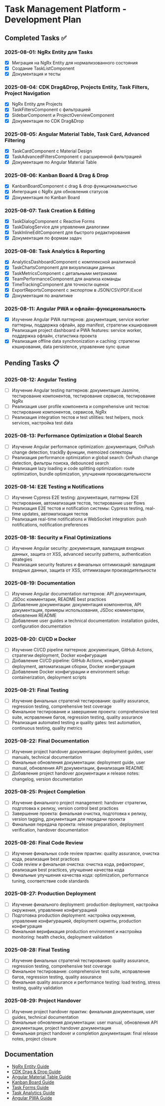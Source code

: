 # Task Management Platform - Development Plan

## Completed Tasks ✅

### 2025-08-01: NgRx Entity для Tasks
- [x] Миграция на NgRx Entity для нормализованного состояния
- [x] Создание TaskListComponent
- [x] Документация и тесты

### 2025-08-04: CDK Drag&Drop, Projects Entity, Task Filters, Project Navigation
- [x] NgRx Entity для Projects
- [x] TaskFiltersComponent с фильтрацией
- [x] SidebarComponent и ProjectOverviewComponent
- [x] Документация по CDK Drag&Drop

### 2025-08-05: Angular Material Table, Task Card, Advanced Filtering
- [x] TaskCardComponent с Material Design
- [x] TaskAdvancedFiltersComponent с расширенной фильтрацией
- [x] Документация по Angular Material Table

### 2025-08-06: Kanban Board & Drag & Drop
- [x] KanbanBoardComponent с drag & drop функциональностью
- [x] Интеграция с NgRx для обновления статусов
- [x] Документация по Kanban Board

### 2025-08-07: Task Creation & Editing
- [x] TaskDialogComponent с Reactive Forms
- [x] TaskDialogService для управления диалогами
- [x] TaskInlineEditComponent для быстрого редактирования
- [x] Документация по формам задач

### 2025-08-08: Task Analytics & Reporting
- [x] AnalyticsDashboardComponent с комплексной аналитикой
- [x] TaskChartsComponent для визуализации данных
- [x] TaskMetricsComponent с детальными метриками
- [x] TeamPerformanceComponent для анализа команды
- [x] TimeTrackingComponent для точности оценок
- [x] ExportReportsComponent с экспортом в JSON/CSV/PDF/Excel
- [x] Документация по аналитике

### 2025-08-11: Angular PWA и офлайн-функциональность
- [x] Изучение Angular PWA паттернов: документация, service worker паттерны, поддержка офлайн, app manifest, стратегии кэширования
- [x] Реализация project dashboard и PWA features: service worker, поддержка офлайн, статистика проекта
- [x] Реализация offline data synchronization и caching: стратегии кэширования, data persistence, управление sync queue

## Pending Tasks 📋

### 2025-08-12: Angular Testing
- [ ] Изучение Angular testing паттернов: документация Jasmine, тестирование компонентов, тестирование сервисов, тестирование NgRx
- [ ] Реализация user profile компонента и comprehensive unit тестов: тестирование компонентов, сервисов, NgRx
- [ ] Реализация integration тестов и test utilities: test helpers, mock services, настройка test data

### 2025-08-13: Performance Optimization и Global Search
- [ ] Изучение Angular performance optimization: документация, OnPush change detection, trackBy функции, memoized селекторы
- [ ] Реализация performance optimization и global search: OnPush change detection, фильтры поиска, debounced search
- [ ] Реализация lazy loading и code splitting optimization: route optimization, bundle optimization, улучшения производительности

### 2025-08-14: E2E Testing и Notifications
- [ ] Изучение Cypress E2E testing: документация, паттерны E2E тестирования, автоматизация тестов, тестирование user flows
- [ ] Реализация E2E тестов и notification системы: Cypress testing, real-time updates, автоматизация тестов
- [ ] Реализация real-time notifications и WebSocket integration: push notifications, notification preferences

### 2025-08-18: Security и Final Optimizations
- [ ] Изучение Angular security: документация, валидация входных данных, защита от XSS, advanced security patterns, authentication strategies
- [ ] Реализация security features и финальных оптимизаций: валидация входных данных, защита от XSS, оптимизации производительности

### 2025-08-19: Documentation
- [ ] Изучение Angular documentation паттернов: API документация, JSDoc комментарии, README best practices
- [ ] Добавление документации: документация компонентов, API документация, примеры использования, JSDoc комментарии, обновления README
- [ ] Добавление user guides и technical documentation: installation guides, configuration documentation

### 2025-08-20: CI/CD и Docker
- [ ] Изучение CI/CD pipeline паттернов: документация, GitHub Actions, стратегии deployment, Docker конфигурация
- [ ] Добавление CI/CD pipeline: GitHub Actions, конфигурация deployment, автоматизация сборки, Docker конфигурация
- [ ] Добавление Docker конфигурации и environment setup: containerization, deployment scripts

### 2025-08-21: Final Testing
- [ ] Изучение финальных стратегий тестирования: quality assurance, regression testing, comprehensive test coverage
- [ ] Финальное тестирование и завершение проекта: comprehensive test suite, исправление багов, regression testing, quality assurance
- [ ] Реализация automated testing и quality gates: test automation, continuous testing, quality metrics

### 2025-08-22: Final Documentation
- [ ] Изучение project handover документации: deployment guides, user manuals, technical documentation
- [ ] Финальные обновления документации: deployment guide, user manual, обновления API документации, финализация README
- [ ] Добавление project handover документации и release notes: changelog, version documentation

### 2025-08-25: Project Completion
- [ ] Изучение финального project management: handover стратегии, подготовка к релизу, version control best practices
- [ ] Завершение проекта: финальная очистка, подготовка к релизу, version tagging, документация для передачи проекта
- [ ] Финальная передача проекта: release preparation, deployment verification, handover documentation

### 2025-08-26: Final Code Review
- [ ] Изучение финальных code review практик: quality assurance, очистка кода, реализация best practices
- [ ] Code review и финальная очистка: очистка кода, рефакторинг, реализация best practices, улучшение качества кода
- [ ] Финальные улучшения качества кода: optimization, performance tuning, соответствие code standards

### 2025-08-27: Production Deployment
- [ ] Изучение финального deployment: production deployment, настройка окружения, управление конфигурацией
- [ ] Подготовка production deployment: настройка окружения, управление конфигурацией, deployment скрипты, production конфигурация
- [ ] Финальная верификация production environment и настройка monitoring: health checks, deployment validation

### 2025-08-28: Final Testing
- [ ] Изучение финальных стратегий тестирования: quality assurance, regression testing, comprehensive test coverage
- [ ] Финальное тестирование: comprehensive test suite, исправление багов, regression testing, quality assurance
- [ ] Финальная quality assurance и performance testing: load testing, stress testing, quality validation

### 2025-08-29: Project Handover
- [ ] Изучение project handover практик: финальная документация, user guides, technical documentation
- [ ] Финальные обновления документации: user manual, обновления API документации, project handover документация
- [ ] Финальная project handover и completion документация: final release notes, project closure

## Documentation

- [NgRx Entity Guide](docs/ngrx-entity.md)
- [CDK Drag & Drop Guide](docs/cdk-drag-drop.md)
- [Angular Material Table Guide](docs/angular-material-table.md)
- [Kanban Board Guide](docs/kanban-board.md)
- [Task Forms Guide](docs/task-forms.md)
- [Task Analytics Guide](docs/task-analytics.md)
- [Angular PWA Guide](docs/angular-pwa.md)


